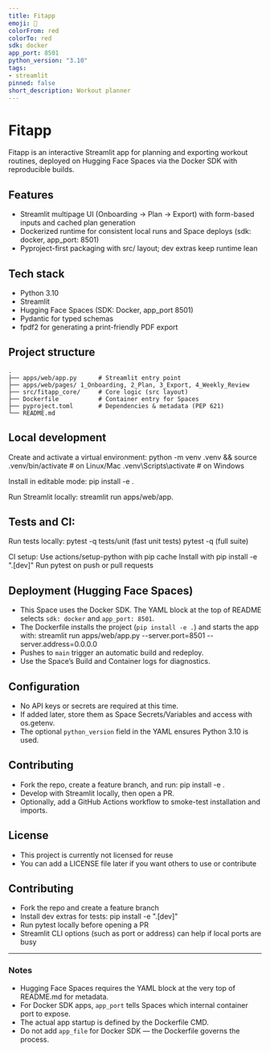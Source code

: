 ```yaml
---
title: Fitapp
emoji: 🚀
colorFrom: red
colorTo: red
sdk: docker
app_port: 8501
python_version: "3.10"
tags:
- streamlit
pinned: false
short_description: Workout planner
---
```


# Fitapp

Fitapp is an interactive Streamlit app for planning and exporting workout routines, deployed on Hugging Face Spaces via the Docker SDK with reproducible builds.

## Features
- Streamlit multipage UI (Onboarding → Plan → Export) with form-based inputs and cached plan generation
- Dockerized runtime for consistent local runs and Space deploys (sdk: docker, app_port: 8501)
- Pyproject-first packaging with src/ layout; dev extras keep runtime lean

## Tech stack
- Python 3.10
- Streamlit
- Hugging Face Spaces (SDK: Docker, app_port 8501)
- Pydantic for typed schemas
- fpdf2 for generating a print-friendly PDF export

## Project structure
```
.
├── apps/web/app.py      # Streamlit entry point
├── apps/web/pages/ 1_Onboarding, 2_Plan, 3_Export, 4_Weekly_Review
├── src/fitapp_core/     # Core logic (src layout)
├── Dockerfile           # Container entry for Spaces
├── pyproject.toml       # Dependencies & metadata (PEP 621)
└── README.md
```
## Local development
Create and activate a virtual environment:
python -m venv .venv && source .venv/bin/activate   # on Linux/Mac
.venv\Scripts\activate                             # on Windows

Install in editable mode:
pip install -e .

Run Streamlit locally:
streamlit run apps/web/app.

## Tests and CI:
Run tests locally:
pytest -q tests/unit (fast unit tests)
pytest -q (full suite)

CI setup:
Use actions/setup-python with pip cache
Install with pip install -e ".[dev]"
Run pytest on push or pull requests

## Deployment (Hugging Face Spaces)
- This Space uses the Docker SDK. The YAML block at the top of README selects `sdk: docker` and `app_port: 8501`.
- The Dockerfile installs the project (`pip install -e .`) and starts the app with:
  streamlit run apps/web/app.py --server.port=8501 --server.address=0.0.0.0
- Pushes to `main` trigger an automatic build and redeploy.
- Use the Space’s Build and Container logs for diagnostics.

## Configuration
- No API keys or secrets are required at this time.
- If added later, store them as Space Secrets/Variables and access with os.getenv.
- The optional `python_version` field in the YAML ensures Python 3.10 is used.

## Contributing
- Fork the repo, create a feature branch, and run:
  pip install -e .
- Develop with Streamlit locally, then open a PR.
- Optionally, add a GitHub Actions workflow to smoke-test installation and imports.

## License
- This project is currently not licensed for reuse
- You can add a LICENSE file later if you want others to use or contribute

## Contributing
- Fork the repo and create a feature branch
- Install dev extras for tests:
    pip install -e ".[dev]"
- Run pytest locally before opening a PR
- Streamlit CLI options (such as port or address) can help if local ports are busy
---

### Notes
- Hugging Face Spaces requires the YAML block at the very top of README.md for metadata.
- For Docker SDK apps, `app_port` tells Spaces which internal container port to expose.
- The actual app startup is defined by the Dockerfile CMD.
- Do not add `app_file` for Docker SDK — the Dockerfile governs the process.
